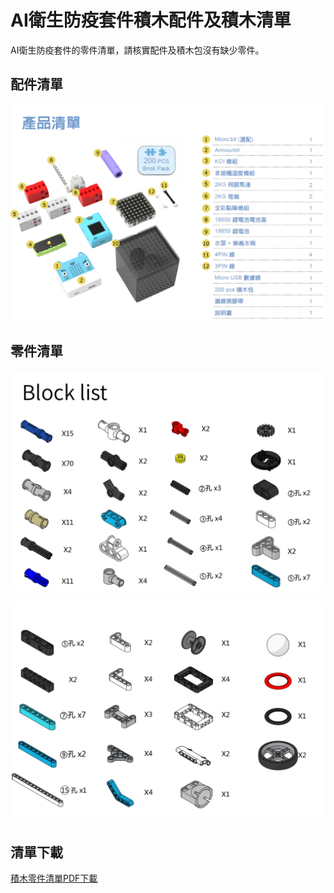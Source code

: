 # AI衛生防疫套件積木配件及積木清單

AI衛生防疫套件的零件清單，請核實配件及積木包沒有缺少零件。

## 配件清單

![](partslist/AIHealthComponentList.png)

## 零件清單

![](partslist/1.jpg)

![](partslist/2.jpg)



## 清單下載

[積木零件清單PDF下載](https://bit.ly/AIHealthCareSetBuildingGuide)